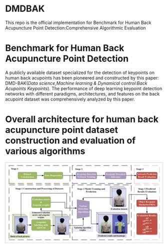 # DMDBAK
This repo is the official implementation for Benchmark for Human Back Acupuncture Point Detection:Comprehensive Algorithmic Evaluation
# Benchmark for Human Back Acupuncture Point Detection
A publicly available dataset specialized for the detection of keypoints on human back acupoints has been pioneered and constructed by this paper: DMD-BAK(*Data science,Machine learning & Dynamical control:Back Acupoints Keypoints*).
The performance of deep learning keypoint detection networks with different paradigms, architectures, and features on the back acupoint dataset was comprehensively analyzed by this paper.
# Overall architecture for human back acupuncture point dataset construction and evaluation of various algorithms
![image](src/1_flow_chart/1_flow_chart_page-0001.jpg)
